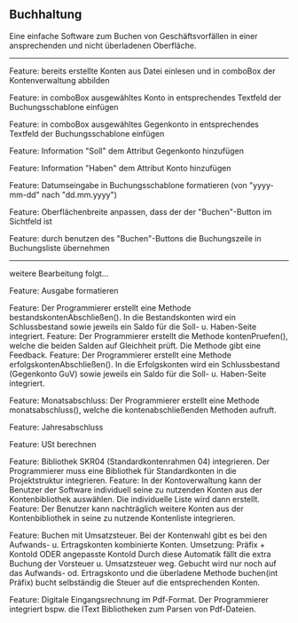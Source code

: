 ﻿Buchhaltung
-
Eine einfache Software zum Buchen von Geschäftsvorfällen in einer ansprechenden und nicht überladenen Oberfläche.
***

Feature: bereits erstellte Konten aus Datei einlesen und in comboBox der Kontenverwaltung abbilden 

Feature: in comboBox ausgewähltes Konto in entsprechendes Textfeld der Buchungsschablone einfügen

Feature: in comboBox ausgewähltes Gegenkonto in entsprechendes Textfeld der Buchungsschablone einfügen

Feature: Information "Soll" dem Attribut Gegenkonto hinzufügen

Feature: Information "Haben" dem Attribut Konto hinzufügen

Feature: Datumseingabe in Buchungsschablone formatieren (von "yyyy-mm-dd" nach "dd.mm.yyyy")

Feature: Oberflächenbreite anpassen, dass der der "Buchen"-Button im Sichtfeld ist

Feature: durch benutzen des "Buchen"-Buttons die Buchungszeile in Buchungsliste übernehmen 

*********
weitere Bearbeitung folgt...

Feature: Ausgabe formatieren

Feature: Der Programmierer erstellt eine Methode bestandskontenAbschließen().
         In die Bestandskonten wird ein Schlussbestand sowie jeweils ein Saldo für die Soll- u. Haben-Seite integriert.
Feature: Der Programmierer erstellt die Methode kontenPruefen(), welche die beiden Salden auf Gleichheit prüft.
         Die Methode gibt eine Feedback.
Feature: Der Programmierer erstellt eine Methode erfolgskontenAbschließen().
         In die Erfolgskonten wird ein Schlussbestand (Gegenkonto GuV) sowie jeweils ein Saldo für die Soll- u.
         Haben-Seite integriert.

Feature: Monatsabschluss:
         Der Programmierer erstellt eine Methode monatsabschluss(), welche die kontenabschließenden Methoden aufruft.
                         
Feature: Jahresabschluss

Feature: USt berechnen

Feature: Bibliothek SKR04 (Standardkontenrahmen 04) integrieren.
         Der Programmierer muss eine Bibliothek für Standardkonten in die Projektstruktur integrieren.
Feature: In der Kontoverwaltung kann der Benutzer der Software individuell
         seine zu nutzenden Konten aus der Kontenbibliothek auswählen.
         Die individuelle Liste wird dann erstellt.
Feature: Der Benutzer kann nachträglich weitere Konten aus der Kontenbibliothek in seine zu
         nutzende Kontenliste integrieren.

Feature: Buchen mit Umsatzsteuer.
         Bei der Kontenwahl gibt es bei den Aufwands- u. Ertragskonten kombinierte Konten.
         Umsetzung: Präfix + KontoId ODER angepasste KontoId
         Durch diese Automatik fällt die extra Buchung der Vorsteuer u. Umsatzsteuer weg.
         Gebucht wird nur noch auf das Aufwands- od. Ertragskonto und die überladene Methode buchen(int Präfix)
         bucht selbständig die Steuer auf die entsprechenden Konten.

Feature: Digitale Eingangsrechnung im Pdf-Format.
         Der Programmierer integriert bspw. die IText Bibliotheken zum Parsen von Pdf-Dateien.